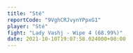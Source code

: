 ```yaml
---
title: "Sté"
reportCode: "9VghCRJvynYPpxG1"
player: "Sté"
fight: "Lady Vashj - Wipe 4 (68.99%)"
date: 2021-10-10T19:07:58.024000+00:00
---
```

